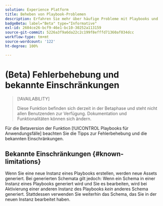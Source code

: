 ```yaml
---
solution: Experience Platform
title: Beheben von Playbook-Problemen
description: Erfahren Sie mehr über häufige Probleme mit Playbooks und deren Behebung
badgeBeta: label="Beta" type="Informative"
exl-id: 2604ce26-bcf9-46e1-bc10-30252a113159
source-git-commit: 5226a3f9a6da22c2c199f8efffd71360af034dcc
workflow-type: tm+mt
source-wordcount: '122'
ht-degree: 100%

---
```



# (Beta) Fehlerbehebung und bekannte Einschränkungen

>[!AVAILABILITY]
>
>Diese Funktion befinden sich derzeit in der Betaphase und steht nicht allen Benutzenden zur Verfügung. Dokumentation und Funktionalitäten können sich ändern.

Für die Betaversion der Funktion [!UICONTROL Playbooks für Anwendungsfälle] beachten Sie die Tipps zur Fehlerbehebung und die bekannten Einschränkungen.

## Bekannte Einschränkungen {#known-limitations}

Wenn Sie eine neue Instanz eines Playbooks erstellen, werden neue Assets generiert. Bei generierten Schemata gilt jedoch: Wenn ein Schema in einer Instanz eines Playbooks generiert wird und Sie es bearbeiten, wird bei Aktivierung einer anderen Instanz des Playbooks *kein* anderes Schema generiert. Stattdessen verwenden Sie weiterhin das Schema, das Sie in der neuen Instanz bearbeitet haben.
